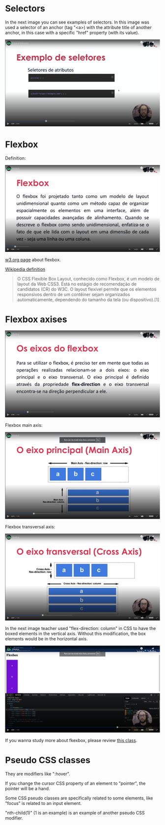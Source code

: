 # Selectors

In the next image you can see examples of selectors. In this image was used a selector of an anchor (tag "&lt;a&gt;) with the attribute title of another anchor, in this case with a specific "href" property (with its value).

![example 1 of selectors](images/example-1-of-selectors.png)


# Flexbox

Definition:

![flexbox definition](images/flexbox-definition.png)

[w3.org page](https://www.w3.org/TR/css-flexbox-1/) about flexbox.

[Wikipedia definition](https://pt.wikipedia.org/wiki/CSS_Flexible_Box_Layout)

> O CSS Flexible Box Layout, conhecido como Flexbox, é um modelo de layout da Web CSS3. Está no estágio de recomendação de candidatos (CR) do W3C. O layout flexível permite que os elementos responsivos dentro de um contêiner sejam organizados automaticamente, dependendo do tamanho da tela (ou dispositivo).[1]


# Flexbox axises

![flexbox axises](images/flexbox-axises.png)

Flexbox main axis:

![flexbox axises 2](images/flexbox-main-axis.png)

Flexbox transversal axis:

![flexbox transversal axis](images/flexbox-transversal-axis.png)

In the next image teacher used "flex-direction: column" in CSS to have the boxed elements in the vertical axis. Without this modification, the box elements would be in the horizontal axis.

![flex-direction](images/flex-direction.png)

If you wanna study more about fkexbox, please review [this class](https://web.dio.me/course/estilizando-paginas-com-css/learning/1bd2ecf0-2b5c-403a-aea2-a48d28ea272a?back=/track/formacao-react-developer&tab=undefined&moduleId=undefined).


# Pseudo CSS classes

They are modifiers like ":hover".

If you change the cursor CSS property of an element to "pointer", the pointer will be a hand.

Some CSS pseudo classes are specifically related to some elements, like "focus" is related to an input element.

"nth-child(1)" (1 is an example) is an example of another pseudo CSS modifier.